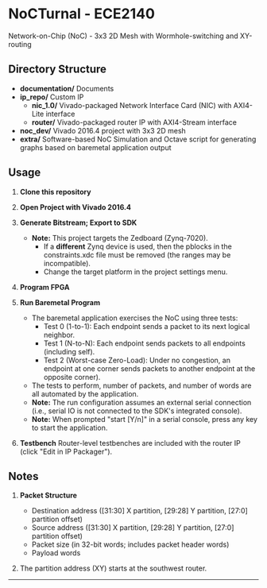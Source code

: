 # NoCTurnal - ECE2140
Network-on-Chip (NoC) - 3x3 2D Mesh with Wormhole-switching and XY-routing

## Directory Structure

+ **documentation/** Documents
+ **ip_repo/** Custom IP
	+ **nic_1.0/** Vivado-packaged Network Interface Card (NIC) with AXI4-Lite interface
	+ **router/** Vivado-packaged router IP with AXI4-Stream interface
+ **noc_dev/** Vivado 2016.4 project with 3x3 2D mesh
+ **extra/** Software-based NoC Simulation and Octave script for generating graphs based on baremetal application output

## Usage

1. **Clone this repository**
2. **Open Project with Vivado 2016.4**
3. **Generate Bitstream; Export to SDK**
    + **Note:** This project targets the Zedboard (Zynq-7020).
        + If a **different** Zynq device is used, then the pblocks in the constraints.xdc file must be removed (the ranges may be incompatible).
        + Change the target platform in the project settings menu.
4. **Program FPGA**
5. **Run Baremetal Program**
    + The baremetal application exercises the NoC using three tests:
        + Test 0 (1-to-1): Each endpoint sends a packet to its next logical neighbor.
        + Test 1 (N-to-N): Each endpoint sends packets to all endpoints (including self).
        + Test 2 (Worst-case Zero-Load): Under no congestion, an endpoint at one corner sends packets to another endpoint at the opposite corner).
    + The tests to perform, number of packets, and number of words are all automated by the application.
    + **Note:** The run configuration assumes an external serial connection (i.e., serial IO is not connected to the SDK's integrated console).
    + **Note:** When prompted "start [Y/n]" in a serial console, press any key to start the application.
    
6. **Testbench** Router-level testbenches are included with the router IP (click "Edit in IP Packager").

## Notes

1. **Packet Structure**
    + Destination address ([31:30] X partition, [29:28] Y partition, [27:0] partition offset)
    + Source address ([31:30] X partition, [29:28] Y partition, [27:0] partition offset)
    + Packet size (in 32-bit words; includes packet header words)
    + Payload words

2. The partition address (XY) starts at the southwest router.

___
